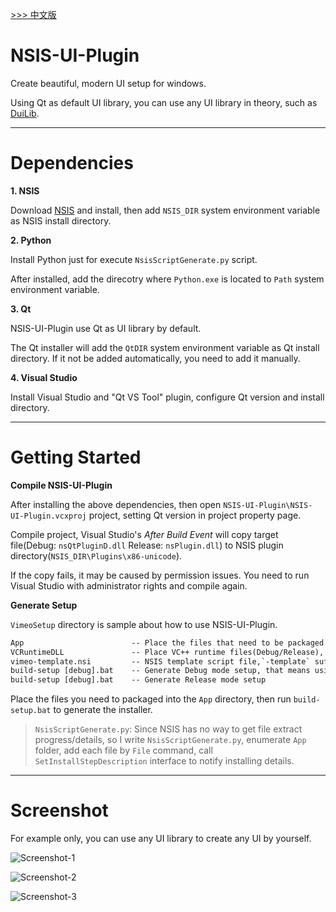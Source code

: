 [>>> 中文版](README_ch.md)

# NSIS-UI-Plugin
Create beautiful, modern UI setup for windows.

Using Qt as default UI library, you can use any UI library in theory, such as [DuiLib](https://github.com/winsoft666/duilib2).

---

# Dependencies

**1. NSIS**

Download [NSIS](https://nsis.sourceforge.io/Download) and install, then add `NSIS_DIR` system environment variable as NSIS install directory.

**2. Python**

Install Python just for execute `NsisScriptGenerate.py` script. 

After installed, add the direcotry where `Python.exe` is located to `Path` system environment variable.

**3. Qt**

NSIS-UI-Plugin use Qt as UI library by default.

The Qt installer will add the `QtDIR` system environment variable as Qt install directory. If it not be added automatically, you need to add it manually.

**4. Visual Studio**

Install Visual Studio and "Qt VS Tool" plugin, configure Qt version and install directory.

---

# Getting Started

**Compile NSIS-UI-Plugin**

After installing the above dependencies, then open `NSIS-UI-Plugin\NSIS-UI-Plugin.vcxproj` project, setting Qt version in project property page.

Compile project, Visual Studio's *After Build Event* will copy target file(Debug: `nsQtPluginD.dll` Release: `nsPlugin.dll`) to NSIS plugin directory(`NSIS_DIR\Plugins\x86-unicode`).

If the copy fails, it may be caused by permission issues. You need to run Visual Studio with administrator rights and compile again.

**Generate Setup**

`VimeoSetup` directory is sample about how to use NSIS-UI-Plugin.

```txt
App                        -- Place the files that need to be packaged into the installer
VCRuntimeDLL               -- Place VC++ runtime files(Debug/Release), Qt compiled with MD mode by default.
vimeo-template.nsi         -- NSIS template script file,`-template` suffix is fixed, can't change. NsisScriptGenerate.py will generate vimeo.nsi based on this template.
build-setup [debug].bat    -- Generate Debug mode setup, that means using debug version Qt/NSIS-UI-Plugin.
build-setup [debug].bat    -- Generate Release mode setup
```

Place the files you need to packaged into the `App` directory, then run `build-setup.bat` to generate the installer.


>`NsisScriptGenerate.py`:
Since NSIS has no way to get file extract progress/details, so I write `NsisScriptGenerate.py`, enumerate `App` folder, add each file by `File` command, call `SetInstallStepDescription` interface to notify installing details.

---

# Screenshot

For example only, you can use any UI library to create any UI by yourself.

![Screenshot-1](https://github.com/winsoft666/NSIS-UI-Plugin/blob/master/Screenshot/1.png)

![Screenshot-2](https://github.com/winsoft666/NSIS-UI-Plugin/blob/master/Screenshot/2.png)

![Screenshot-3](https://github.com/winsoft666/NSIS-UI-Plugin/blob/master/Screenshot/3.png)
